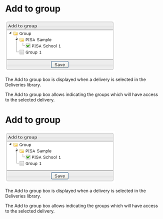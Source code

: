 <!--
created_at: '2012-04-13 11:23:03'
updated_at: '2013-03-13 14:04:04'
authors:
    - 'Jérôme Bogaerts'
contributors:
    - 'Sophie Doublet'
tags:
    - Deliveries
-->

Add to group
============

![](../resources/deliveries-addtogroup.png)

The Add to group box is displayed when a delivery is selected in the Deliveries library.

The Add to group box allows indicating the groups which will have access to the selected delivery.

Add to group
============

![](../resources/deliveries-addtogroup.png)

The Add to group box is displayed when a delivery is selected in the Deliveries library.

The Add to group box allows indicating the groups which will have access to the selected delivery.


